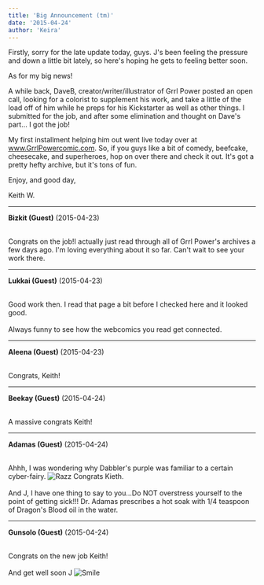 ```yaml
---
title: 'Big Announcement (tm)'
date: '2015-04-24'
author: 'Keira'
---
```


Firstly, sorry for the late update today, guys. J's been feeling the pressure and down a little bit lately, so here's hoping he gets to feeling better soon.

As for my big news!

A while back, DaveB, creator/writer/illustrator of Grrl Power posted an open call, looking for a colorist to supplement his work, and take a little of the load off of him while he preps for his Kickstarter as well as other things. I submitted for the job, and after some elimination and thought on Dave's part... I got the job!

My first installment helping him out went live today over at www.GrrlPowercomic.com. So, if you guys like a bit of comedy, beefcake, cheesecake, and superheroes, hop on over there and check it out. It's got a pretty hefty archive, but it's tons of fun.

Enjoy, and good day,

Keith W.

---
**Bizkit (Guest)** (2015-04-23)

<br>Congrats on the job!I actually just read through all of Grrl Power's archives a few days ago. I'm loving everything about it so far. Can't wait to see your work there.

---
**Lukkai (Guest)** (2015-04-23)

<br> Good work then. I read that page a bit before I checked here and it looked good.<br><br>Always funny to see how the webcomics you read get connected.<br>

---
**Aleena (Guest)** (2015-04-23)

<br> Congrats, Keith!

---
**Beekay (Guest)** (2015-04-24)

<br> A massive congrats Keith!

---
**Adamas (Guest)** (2015-04-24)

<br> Ahhh, I was wondering why Dabbler's purple was familiar to a certain cyber-fairy. <img src="/smilies/razz.gif" alt="Razz" border="0"> Congrats Kieth.<br><br>And J, I have one thing to say to you...Do NOT overstress yourself to the point of getting sick!!! Dr. Adamas prescribes a hot soak with 1/4 teaspoon of Dragon's Blood oil in the water. <br>

---
**Gunsolo (Guest)** (2015-04-24)

<br> Congrats on the new job Keith!<br><br>And get well soon J <img src="/smilies/smile.gif" alt="Smile" border="0"><br>

